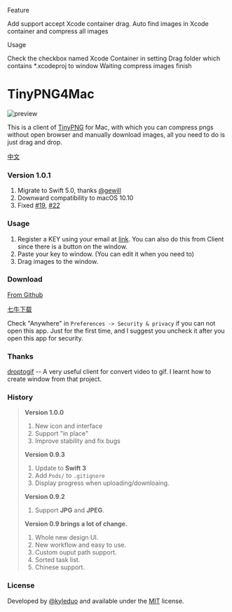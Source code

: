 Feature

Add support accept Xcode container drag. Auto find images in Xcode container and compress all images

Usage

Check the checkbox named Xcode Container in setting
Drag folder which contains *.xcodeproj to window
Waiting compress images finish

# TinyPNG4Mac

![preview](./preview/preview.png)

This is a client of [TinyPNG](https://tinypng.com) for Mac, with which you can compress pngs without open browser and manually download images, all you need to do is just drag and drop.

[中文](./README_ZH.md)

### Version 1.0.1

1. Migrate to Swift 5.0, thanks [@gewill](https://github.com/gewill)
2. Downward compatibility to macOS 10.10
3. Fixed [#19](https://github.com/kyleduo/TinyPNG4Mac/issues/19), [#22](https://github.com/kyleduo/TinyPNG4Mac/issues/22)



### Usage

1. Register a KEY using your email at [link](https://tinypng.com/developers). You can also do this from Client since there is a button on the window.
2. Paste your key to window. (You can edit it when you need to)
3. Drag images to the window.



### Download

[From Github](https://github.com/kyleduo/TinyPNG4Mac/releases)

[七牛下载](https://static.kyleduo.com/project/release/tinypng4mac/tinypng4mac_1_0_1.app.zip)

Check "Anywhere" in `Preferences -> Security & privacy` if you can not open this app. Just for the first time, and I suggest you uncheck it after you open this app for security.

### Thanks

[droptogif](https://github.com/mortenjust/droptogif) -- A very useful client for convert video to gif. I learnt how to create window from that project.

### History

> **Version 1.0.0**
>
> 1. New icon and interface
> 2. Support "in place"
> 3. Improve stability and fix bugs
>
>
>
> **Version 0.9.3**
>
> 1. Update to **Swift 3**
> 2. Add `Pods/` to `.gitignore`
> 3. Display progress when uploading/downloaing.
>
>
>
> **Version 0.9.2**
>
> 1. Support **JPG** and **JPEG**.
>
>
>
> **Version 0.9 brings a lot of change.**
>
> 1. Whole new design UI.
> 2. New workflow and easy to use.
> 3. Custom ouput path support.
> 4. Sorted task list.
> 5. Chinese support.

### License

Developed by [@kyleduo](https://github.com/kyleduo) and available under the [MIT](http://opensource.org/licenses/MIT) license.
